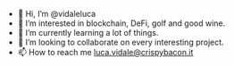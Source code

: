 - 👋 Hi, I’m @vidaleluca
- 👀 I’m interested in blockchain, DeFi, golf and good wine.
- 🌱 I’m currently learning a lot of things.
- 💞️ I’m looking to collaborate on every interesting project.
- 📫 How to reach me luca.vidale@crispybacon.it

<!---
vidaleluca/vidaleluca is a ✨ special ✨ repository because its `README.md` (this file) appears on your GitHub profile.
You can click the Preview link to take a look at your changes.
--->

